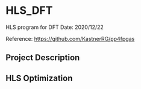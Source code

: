 # HLS_DFT 
HLS program for DFT
Date: 2020/12/22

Reference: https://github.com/KastnerRG/pp4fpgas

## Project Description

## HLS Optimization


